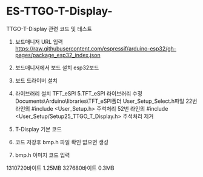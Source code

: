 # ES-TTGO-T-Display-
TTGO-T-Display  관련 코드 및 테스트

1. 보드매니저 URL 입력
https://raw.githubusercontent.com/espressif/arduino-esp32/gh-pages/package_esp32_index.json
2. 보드매니저에서 보드 설치
 esp32보드
3. 보드 드라이버 설치
4. 라이브러리 설치
 TFT_eSPI
5.TFT_eSPI 라이브러리 수정
 Documents\Arduino\libraries\TFT_eSPI폴더 User_Setup_Select.h파일
 22번 라인의 #include <User_Setup.h> 주석처리
 52번 라인의 #include <User_Setup/Setup25_TTGO_T_Display.h> 주석처리 제거

6. T-Display 기본 코드

7. 코드 저장후 bmp.h 파일 확인 없으면 생성
8. bmp.h 이미지 코드 입력
 
1310720바이트 1.25MB
327680바이트 0.3MB
